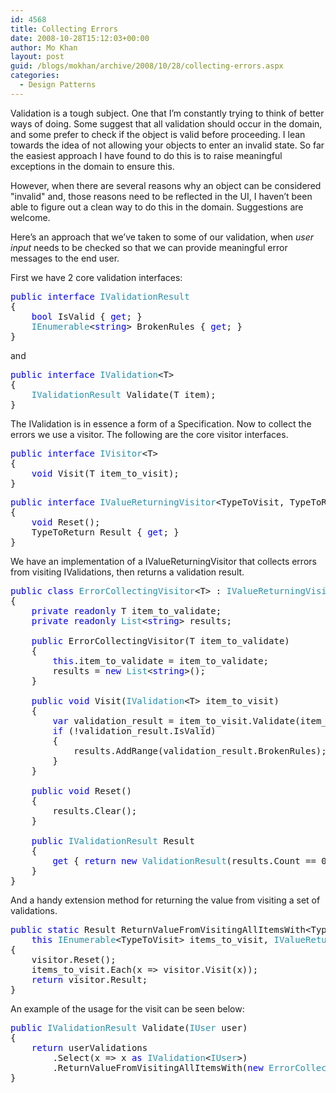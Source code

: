 ```yaml
---
id: 4568
title: Collecting Errors
date: 2008-10-28T15:12:03+00:00
author: Mo Khan
layout: post
guid: /blogs/mokhan/archive/2008/10/28/collecting-errors.aspx
categories:
  - Design Patterns
---
```

Validation is a tough subject. One that I&#8217;m constantly trying to think of better ways of doing. Some suggest that all validation should occur in the domain, and some prefer to check if the object is valid before proceeding. I lean towards the idea of not allowing your objects to enter an invalid state. So far the easiest approach I have found to do this is to raise meaningful exceptions in the domain to ensure this. 

However, when there are several reasons why an object can be considered "invalid" and, those reasons need to be reflected in the UI, I haven&#8217;t been able to figure out a clean way to do this in the domain. Suggestions are welcome.

Here&#8217;s an approach that we&#8217;ve taken to some of our validation, when _user input_ needs to be checked so that we can provide meaningful error messages to the end user.

First we have 2 core validation interfaces:

<pre><span style="color: blue">public interface </span><span style="color: #2b91af">IValidationResult
</span>{
    <span style="color: blue">bool </span>IsValid { <span style="color: blue">get</span>; }
    <span style="color: #2b91af">IEnumerable</span>&lt;<span style="color: blue">string</span>&gt; BrokenRules { <span style="color: blue">get</span>; }
}</pre>

and

<pre><span style="color: blue">public interface </span><span style="color: #2b91af">IValidation</span>&lt;T&gt;
{
    <span style="color: #2b91af">IValidationResult </span>Validate(T item);
}</pre>

The IValidation<T> is in essence a form of a Specification. Now to collect the errors we use a visitor. The following are the core visitor interfaces. 

<pre><span style="color: blue">public interface </span><span style="color: #2b91af">IVisitor</span>&lt;T&gt;
{
    <span style="color: blue">void </span>Visit(T item_to_visit);
}</pre>

[](http://11011.net/software/vspaste)

<pre><span style="color: blue">public interface </span><span style="color: #2b91af">IValueReturningVisitor</span>&lt;TypeToVisit, TypeToReturn&gt; : <span style="color: #2b91af">IVisitor</span>&lt;TypeToVisit&gt;
{
    <span style="color: blue">void </span>Reset();
    TypeToReturn Result { <span style="color: blue">get</span>; }
}</pre>

We have an implementation of a IValueReturningVisitor that collects errors from visiting IValidations, then returns a validation result. 

<pre><span style="color: blue">public class </span><span style="color: #2b91af">ErrorCollectingVisitor</span>&lt;T&gt; : <span style="color: #2b91af">IValueReturningVisitor</span>&lt;<span style="color: #2b91af">IValidation</span>&lt;T&gt;, <span style="color: #2b91af">IValidationResult</span>&gt;
{
    <span style="color: blue">private readonly </span>T item_to_validate;
    <span style="color: blue">private readonly </span><span style="color: #2b91af">List</span>&lt;<span style="color: blue">string</span>&gt; results;

    <span style="color: blue">public </span>ErrorCollectingVisitor(T item_to_validate)
    {
        <span style="color: blue">this</span>.item_to_validate = item_to_validate;
        results = <span style="color: blue">new </span><span style="color: #2b91af">List</span>&lt;<span style="color: blue">string</span>&gt;();
    }

    <span style="color: blue">public void </span>Visit(<span style="color: #2b91af">IValidation</span>&lt;T&gt; item_to_visit)
    {
        <span style="color: blue">var </span>validation_result = item_to_visit.Validate(item_to_validate);
        <span style="color: blue">if </span>(!validation_result.IsValid)
        {
            results.AddRange(validation_result.BrokenRules);
        }
    }

    <span style="color: blue">public void </span>Reset()
    {
        results.Clear();
    }

    <span style="color: blue">public </span><span style="color: #2b91af">IValidationResult </span>Result
    {
        <span style="color: blue">get </span>{ <span style="color: blue">return new </span><span style="color: #2b91af">ValidationResult</span>(results.Count == 0, results); }
    }
}</pre>

And a handy extension method for returning the value from visiting a set of validations.

<pre><span style="color: blue">public static </span>Result ReturnValueFromVisitingAllItemsWith&lt;TypeToVisit, Result&gt;(
    <span style="color: blue">this </span><span style="color: #2b91af">IEnumerable</span>&lt;TypeToVisit&gt; items_to_visit, <span style="color: #2b91af">IValueReturningVisitor</span>&lt;TypeToVisit, Result&gt; visitor)
{
    visitor.Reset();
    items_to_visit.Each(x =&gt; visitor.Visit(x));
    <span style="color: blue">return </span>visitor.Result;
}</pre>

An example of the usage for the visit can be seen below:

<pre><span style="color: blue">public </span><span style="color: #2b91af">IValidationResult </span>Validate(<span style="color: #2b91af">IUser </span>user)
{
    <span style="color: blue">return </span>userValidations
        .Select(x =&gt; x <span style="color: blue">as </span><span style="color: #2b91af">IValidation</span>&lt;<span style="color: #2b91af">IUser</span>&gt;)
        .ReturnValueFromVisitingAllItemsWith(<span style="color: blue">new </span><span style="color: #2b91af">ErrorCollectingVisitor</span>&lt;<span style="color: #2b91af">IUser</span>&gt;(user));
}</pre>

[](http://11011.net/software/vspaste)